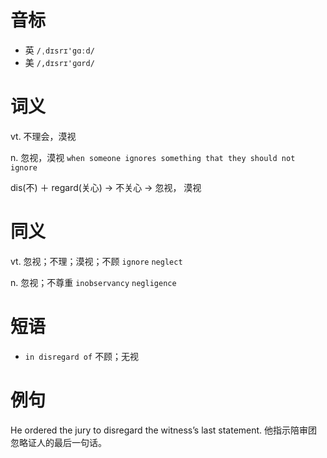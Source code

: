 # 音标

- 英 `/ˌdɪsrɪ'gɑːd/`
- 美 `/,dɪsrɪ'ɡɑrd/`

# 词义

vt. 不理会，漠视


n. 忽视，漠视
`when someone ignores something that they should not ignore`



dis(不) ＋ regard(关心) → 不关心 → 忽视， 漠视

# 同义

vt. 忽视；不理；漠视；不顾
`ignore` `neglect`

n. 忽视；不尊重
`inobservancy` `negligence`

# 短语

- `in disregard of` 不顾；无视

# 例句

He ordered the jury to disregard the witness’s last statement.
他指示陪审团忽略证人的最后一句话。



